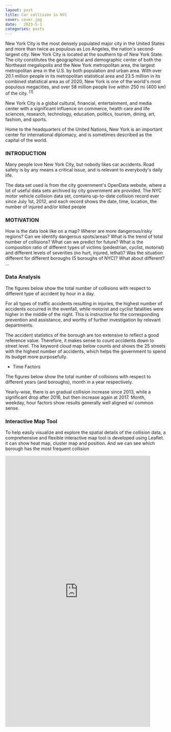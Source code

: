 ```yaml
---
layout: post
title: Car collision in NYC
cover: cover.jpg
date:   2023-5-1
categories: posts
---
```


New York City is the most densely populated major city in the United States and more than twice as populous as Los Angeles, the nation's second-largest city. New York City is located at the southern tip of New York State. The city constitutes the geographical and demographic center of both the Northeast megalopolis and the New York metropolitan area, the largest metropolitan area in the U.S. by both population and urban area. With over 20.1 million people in its metropolitan statistical area and 23.5 million in its combined statistical area as of 2020, New York is one of the world's most populous megacities, and over 58 million people live within 250 mi (400 km) of the city.  <sup>[1]</sup> 

New York City is a global cultural, financial, entertainment, and media center with a significant influence on commerce, health care and life sciences, research, technology, education, politics, tourism, dining, art, fashion, and sports. 

Home to the headquarters of the United Nations, New York is an important center for international diplomacy, and is sometimes described as the capital of the world.

### INTRODUCTION
Many people love New York City, but nobody likes car accidents. Road safety is by any means a critical issue, and is relevant to everybody's daily life.

The data set used is from the city government's OpenData website, where a lot of useful data sets archived by city government are provided. The NYC motor vehicle collision data set, contains up-to-date collision record ever since July 1st, 2012, and each record shows the date, time, location, the number of injured and/or killed people

### MOTIVATION

How is the data look like on a map? Wherer are  more dangerous/risky regions? 
Can we identify dangerous spots/areas?
What is the trend of total number of collisions? What can we predict for future?
What is the composition ratio of different types of victims (pedestrian, cyclist, motorist) and different levels of severities (no hurt, injured, lethal)?
Was the situation different for different boroughs (5 boroughs of NYC)? What about different? ...


### Data Analysis

The figures below show the total number of collisions with respect to different type of accident by hour in a day.

For all types of traffic accidents resulting in injuries, the highest number of accidents occurred in the evenfall, while motorist and cyclist fatalities were higher in the middle of the night.
This is instructive for the corresponding prevention and assistance, and worthy of further investigation by relevant departments.

The accident statistics of the borough are too extensive to reflect a good reference value. Therefore, it makes sense to count accidents down to street level. 
The keyword cloud map below counts and shows the 25 streets with the highest number of accidents, which helps the government to spend its budget more purposefully.

* Time Factors

The figures below show the total number of collisions with respect to different years (and boroughs), month in a year respectively.

Yearly-wise, there is an gradual collision increase since 2013, while a significant drop after 2016, but then increase again at 2017.
Month, weekday, hour factors show results generally well aligned w/ common sense.
### Interactive Map Tool

To help easily visualize and explore the spatial details of the collision data, a comprehensive and flexible interactive map tool is developed using Leaflet.
it can show heat map, cluster map and position. And we can see which borough has the most frequent collision

<iframe height=850 width=90% src="https://drive.google.com/file/d/1P4jW-KpPiyJyT11dBEqVaadAcS9iQEdy/view?usp=sharing" frameborder=0 allowfullscreen> </iframe>


